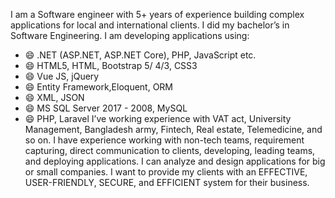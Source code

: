 I am a Software engineer with 5+ years of experience building complex applications for local and international clients. I did my bachelor’s in Software Engineering. I am developing applications using:
- 😄 .NET (ASP.NET, ASP.NET Core), PHP, JavaScript etc.
- 😄 HTML5, HTML, Bootstrap 5/ 4/3, CSS3 
- 😄 Vue JS, jQuery
- 😄 Entity Framework,Eloquent, ORM
- 😄 XML, JSON 
- 😄 MS SQL Server 2017 - 2008, MySQL
- 😄 PHP, Laravel
I’ve working experience with VAT act, University Management, Bangladesh army, Fintech, Real estate, Telemedicine, and so on.
I have experience working with non-tech teams, requirement capturing, direct communication to clients, developing, leading teams, and deploying applications. I can analyze and design applications for big or small companies. I want to provide my clients with an EFFECTIVE, USER-FRIENDLY, SECURE, and EFFICIENT system for their business.

